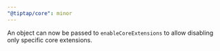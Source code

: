 ```yaml
---
"@tiptap/core": minor
---
```


An object can now be passed to `enableCoreExtensions` to allow disabling only specific core extensions.
